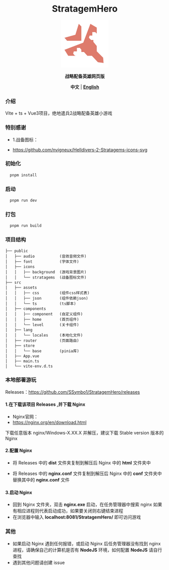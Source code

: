<div align="center">
	<h1>StratagemHero
</h1>
	<img src="./public/icons/stratagems/eagle_airstrike.svg" width="150" align="center" />
	<br/> <br/>
	<strong>战略配备英雄网页版</strong>
</div>

<div align="center">

**中文** | [**English**](./README_en.md) 

</div>

### 介绍

Vite + ts + Vue3项目，绝地遣兵2战略配备英雄小游戏

### 特别感谢

- 1.战备图标：

- https://github.com/nvigneux/Helldivers-2-Stratagems-icons-svg

### 初始化

```bash
  pnpm install
```

### 启动

```bash
  pnpm run dev  
```

### 打包

```bash
  pnpm run build
```    

### 项目结构

```
├── public
│   ├── audio           (音效音频文件)
│   ├── font            (字体文件)
│   ├── icons           
│   │   ├── background  (游戏背景图片)
│   │   └── stratagems  (战备图标文件)
├── src
│   ├── assets
│   │   ├── css         (组件css样式表)
│   │   ├── json        (组件依赖json)
│   │   └── ts          (ts脚本)
│   ├── components
│   │   ├── component   (自定义组件)
│   │   ├── home        (首页组件)
│   │   └── level       (关卡组件)
│   ├── lang
│   │   └── locales     (本地化文件)
│   ├── router          (页面路由)
│   ├── store
│   │   └── base        (pinia库)
│   ├── App.vue
│   ├── main.ts
│   └── vite-env.d.ts
```

### 本地部署游玩

Releases：https://github.com/SSymbo1/StratagemHero/releases

#### 1.在下载该项目 Releases ,并下载 Nginx

- Nginx官网：
- https://nginx.org/en/download.html

下载任意版本 nginx/Windows-X.XX.X 并解压，建议下载 Stable version 版本的 Nginx

#### 2.配置 Nginx

- 将 Releases 中的 **dist** 文件夹复制到解压后 Nginx 中的 **html** 文件夹中

- 将 Releases 中的 **nginx.conf** 文件复制到解压后 Nginx 中的 **conf** 文件夹中替换其中的 **nginx.conf** 文件

#### 3.启动 Nginx

- 回到 Nginx 文件夹，双击 **nginx.exe** 启动，在任务管理器中搜索 nginx 如果有相应进程则代表启动成功，如果要关闭则右键结束进程
- 在浏览器中输入 **localhost:8081/StratagemHero/** 即可访问游戏

### 其他

- 如果启动 Nginx 遇到任何报错，或启动 Nginx 后任务管理器没有找到 nginx 进程，请确保自己的计算机是否有 **NodeJS** 环境，如何配置 **NodeJS** 请自行查找
- 遇到其他问题请创建 issue
